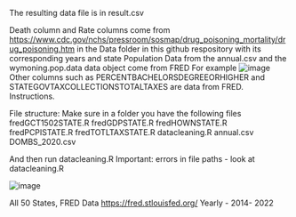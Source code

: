 The resulting data file is in result.csv

Death column and Rate columns come from https://www.cdc.gov/nchs/pressroom/sosmap/drug_poisoning_mortality/drug_poisoning.htm in the Data folder in this github respository with its corresponding years and state
Population Data from the annual.csv and the wymoning.pop.data data object come from FRED 
For example 
![image](https://github.com/user-attachments/assets/b941291e-cde5-4428-9901-0b021682ed40)
Other columns such as PERCENTBACHELORSDEGREEORHIGHER and STATEGOVTAXCOLLECTIONSTOTALTAXES are data from FRED. 
Instructions.

File structure: Make sure in a folder you have the following files
fredGCT1502STATE.R
fredGDPSTATE.R
fredHOWNSTATE.R
fredPCPISTATE.R
fredTOTLTAXSTATE.R
datacleaning.R
annual.csv
DOMBS_2020.csv

And then run datacleaning.R 
Important: errors in file paths - look at datacleaning.R 

![image](https://github.com/user-attachments/assets/883a9571-ff14-409b-b4b1-9327d16d71f6)


All 50 States, FRED Data https://fred.stlouisfed.org/ 
Yearly - 2014- 2022
